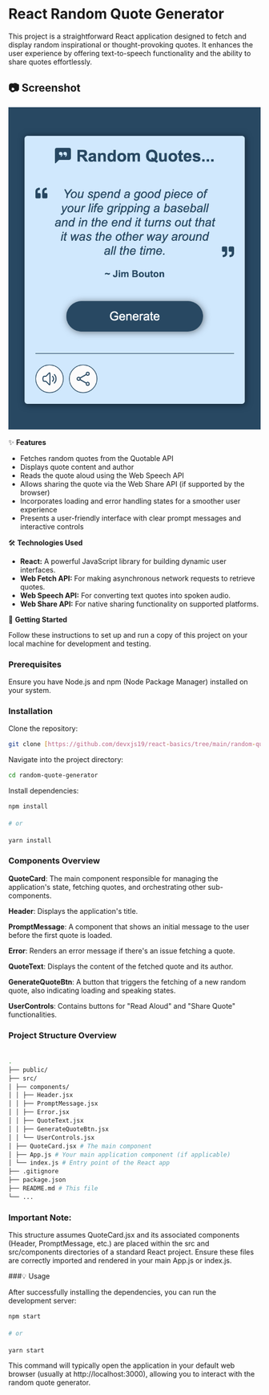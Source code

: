 # React Random Quote Generator

This project is a straightforward React application designed to fetch and display random inspirational or thought-provoking quotes. It enhances the user experience by offering text-to-speech functionality and the ability to share quotes effortlessly.

## 📷 Screenshot

![Screenshot of Simple Image Gallery](./src/assets/screenshot.png)

✨ **Features**

- Fetches random quotes from the Quotable API
- Displays quote content and author
- Reads the quote aloud using the Web Speech API
- Allows sharing the quote via the Web Share API (if supported by the browser)
- Incorporates loading and error handling states for a smoother user experience
- Presents a user-friendly interface with clear prompt messages and interactive controls

🛠️ **Technologies Used**

- **React:** A powerful JavaScript library for building dynamic user interfaces.
- **Web Fetch API:** For making asynchronous network requests to retrieve quotes.
- **Web Speech API:** For converting text quotes into spoken audio.
- **Web Share API:** For native sharing functionality on supported platforms.

🚀 **Getting Started**

Follow these instructions to set up and run a copy of this project on your local machine for development and testing.

### Prerequisites

Ensure you have Node.js and npm (Node Package Manager) installed on your system.

### Installation

Clone the repository:

```bash
git clone [https://github.com/devxjs19/react-basics/tree/main/random-quote-generator]
```

Navigate into the project directory:

```bash
cd random-quote-generator
```

Install dependencies:

```bash
npm install

# or

yarn install
```

### Components Overview

**QuoteCard**: The main component responsible for managing the application's state, fetching quotes, and orchestrating other sub-components.

**Header**: Displays the application's title.

**PromptMessage**: A component that shows an initial message to the user before the first quote is loaded.

**Error**: Renders an error message if there's an issue fetching a quote.

**QuoteText**: Displays the content of the fetched quote and its author.

**GenerateQuoteBtn**: A button that triggers the fetching of a new random quote, also indicating loading and speaking states.

**UserControls**: Contains buttons for "Read Aloud" and "Share Quote" functionalities.

### Project Structure Overview

```bash

.
├── public/
├── src/
│ ├── components/
│ │ ├── Header.jsx
│ │ ├── PromptMessage.jsx
│ │ ├── Error.jsx
│ │ ├── QuoteText.jsx
│ │ ├── GenerateQuoteBtn.jsx
│ │ └── UserControls.jsx
│ ├── QuoteCard.jsx # The main component
│ ├── App.js # Your main application component (if applicable)
│ └── index.js # Entry point of the React app
├── .gitignore
├── package.json
├── README.md # This file
└── ...
```

### Important Note:

This structure assumes QuoteCard.jsx and its associated components (Header, PromptMessage, etc.) are placed within the src and src/components directories of a standard React project. Ensure these files are correctly imported and rendered in your main App.js or index.js.

###💡 Usage

After successfully installing the dependencies, you can run the development server:

```bash
npm start

# or

yarn start
```

This command will typically open the application in your default web browser (usually at http://localhost:3000), allowing you to interact with the random quote generator.

